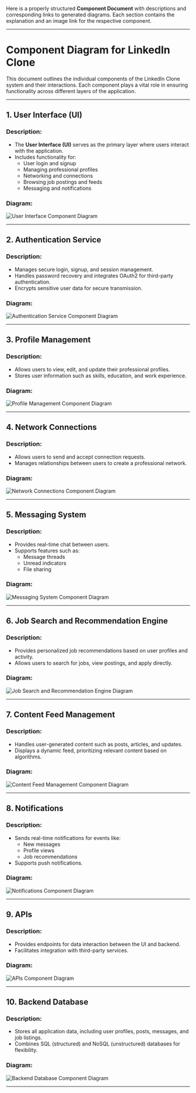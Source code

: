 Here is a properly structured **Component Document** with descriptions and corresponding links to generated diagrams. Each section contains the explanation and an image link for the respective component.

---

# **Component Diagram for LinkedIn Clone**

This document outlines the individual components of the LinkedIn Clone system and their interactions. Each component plays a vital role in ensuring functionality across different layers of the application.

---

## **1. User Interface (UI)**

### **Description:**
- The **User Interface (UI)** serves as the primary layer where users interact with the application.
- Includes functionality for:
  - User login and signup
  - Managing professional profiles
  - Networking and connections
  - Browsing job postings and feeds
  - Messaging and notifications

### **Diagram:**
![User Interface Component Diagram](https://www.plantuml.com/plantuml/png/NPB1ReCm44JlVCKgzoXt3bNIA9MecgegedSN5h0AwyXUYlhtNOnTdDxCp0DcHZuwLfQdSSXgCzuC8J7iAeSM2cAqhQfn1yf1LQJ0QU9U3hfMh0r1YVPR1t2nKlJDcbOF25T5giDHD8y5EILVaMTZl-1iYB1UFkmy6lGKlQ9pgjFKGVdZ64VF_Oaf-Mm-9PwoTG-A6dX7yIH4imQ_aF1hRW7Nf_HjYSBBuGcn-TyWU8jrryAmRcMO97-gP5bLm7x_u7U275wC_FDGwewcMxJYP3byQ9mFbqPpr5naubXvY9Mk5fbjfHpElUB3Ac04jiu2R4C5Doqe_gCriqE_H03kYuMqS1hGiikEih7Sgby0)

---

## **2. Authentication Service**

### **Description:**
- Manages secure login, signup, and session management.
- Handles password recovery and integrates OAuth2 for third-party authentication.
- Encrypts sensitive user data for secure transmission.

### **Diagram:**
![Authentication Service Component Diagram](https://www.plantuml.com/plantuml/png/RO-x3i8m34NtV8NLlM9dGEMnL6AhocuIKonQft9Slf-cFDI1BRdtwDYkag7QDFJEns6CGc9Gx2Uxpm_sQ1m56j8dUoe04-HgZHxGFqW2dD3mYkaDVJzhi4saK8kHtl3ZQcldsXhAShTeOGldsB5i6kva6btESldJpS05Umve14Uba5V4Flq56ujAi0pDgQj8mdpb2m00)

---

## **3. Profile Management**

### **Description:**
- Allows users to view, edit, and update their professional profiles.
- Stores user information such as skills, education, and work experience.

### **Diagram:**
![Profile Management Component Diagram](https://www.plantuml.com/plantuml/png/JOyn2y8m48Nt_8gZU-dk84Lqw228KlSpVPLWayZbrBzlMWrqlEzzlBjhaxBeoq_6Hl-C0K6fEaaStGGwSk0xV6OLSQ8_NfixjW-4WVQiVEE4nIl3MkmJXBgWa97jJ-ixO_gEwdfRccb3LuTFSnYS5fPC2MUnL6Vpeb7GdA7Yy0Oj2-ROjFcW_D0N)

---

## **4. Network Connections**

### **Description:**
- Allows users to send and accept connection requests.
- Manages relationships between users to create a professional network.

### **Diagram:**
![Network Connections Component Diagram](https://www.plantuml.com/plantuml/png/RSyn3i8m30NGFQUmklS23AW2bWomvG0cDGYLVgFOYEi3XKWPEjh_wLiUpBduSxw7hFD38N3gJk8lBHFj5P3iDuLrn4R_VKjtd2V1I0TsFhF9ukhGmcHIACAbN3Z_M8eXf4XzlwtDjA4ZWw_IdWur_C9QlIgND0o2yVFG6m00)

---

## **5. Messaging System**

### **Description:**
- Provides real-time chat between users.
- Supports features such as:
  - Message threads
  - Unread indicators
  - File sharing

### **Diagram:**
![Messaging System Component Diagram](https://www.plantuml.com/plantuml/png/JS-n2i9030RW_PuYT2_T7QIeImSNInyWNdzhqSl99Gg-lIU5QyVy-V93MZLEzWvFvsDuHO4OLMUeyZJBHFrN3Q4YLYhXLXxOFo0ZdTZuoeg_BCCM3ef4dHZIZVt2XiwveQEwtg_TjAFZdQrP0gXRDzcLvinwYmdD1PPcV43be8MC-PqV)

---

## **6. Job Search and Recommendation Engine**

### **Description:**
- Provides personalized job recommendations based on user profiles and activity.
- Allows users to search for jobs, view postings, and apply directly.

### **Diagram:**
![Job Search and Recommendation Engine Diagram](https://www.plantuml.com/plantuml/png/JSyn3i8m30NGFQVuwjuBCA0AmL0sG3s0cnge80vAt87ROnH1ElxavSVkibBI9JoTZ-4LXKNH7EE82rFoTv1CEBFT1PQ9T8w2WzncuGQKOR2azUiT-OTXx4bff5paBwpXa3cX5-Lq9L_Oq3itz6ZRRUt61dKWLuyD_MlDd1PExw_ChhFlRQKF)

---

## **7. Content Feed Management**

### **Description:**
- Handles user-generated content such as posts, articles, and updates.
- Displays a dynamic feed, prioritizing relevant content based on algorithms.

### **Diagram:**
![Content Feed Management Component Diagram](https://www.plantuml.com/plantuml/png/JOz12i8m44NtESMd-rwW2obLX2vSvW1ZCYfe9fACU7qpQ2Mx-RptFynSbOg-qiE5d9vPM1J3FelQSMIEE97GbLFB0wZYnmprbON2dINYG4fdgcpkF_IYhromYdAvKFXgVdNEhnZ7NR-E2Kl9xygmv7fYvhQDgN4DjwtgPfRO_la0)

---

## **8. Notifications**

### **Description:**
- Sends real-time notifications for events like:
  - New messages
  - Profile views
  - Job recommendations
- Supports push notifications.

### **Diagram:**
![Notifications Component Diagram](https://www.plantuml.com/plantuml/png/LS-n3W8n20RWdQSWjzyBE9ZJ69CkRdL7v6BZ7JK5u-lRQ3Jj27pyWScSYZ_N1JYlZwoYZiCfUveJawUiDY0PTfsMxedlebSyaDE5J3xwLxGmcXGCwb9cuY-B0I067CTjduyRF2TvuMwHuWRzhEf_VeL7SRxrwp3LW-f7Rm00)

---

## **9. APIs**

### **Description:**
- Provides endpoints for data interaction between the UI and backend.
- Facilitates integration with third-party services.

### **Diagram:**
![APIs Component Diagram](https://www.plantuml.com/plantuml/png/JSx12i8m30RWUvyYxBuNy21JT-b94Ve0CKOGNJgQ-Fx65aTlIVwFdqngMEopl0FbPSt2OZ0SBb47G8NVq0T9kK0Ku_90uafIxC4HwSLoXnaDRwYD_9SGKeHntDTQsBKY97jcqL1l7cxQmUcQPZYlZfgPlDfV_G80)

---

## **10. Backend Database**

### **Description:**
- Stores all application data, including user profiles, posts, messages, and job listings.
- Combines SQL (structured) and NoSQL (unstructured) databases for flexibility.

### **Diagram:**
![Backend Database Component Diagram](https://www.plantuml.com/plantuml/png/XP11JmCX48Nl_8f9xurt3wPQxS6aHhlH-tHvRKbtmS1iJV-zi4isb9XuWtaVvCst2i9UXhvJhUk_dOKLMZnnUuRLzCp2UmvO48VvKeAFWvpYmRGinbbgu2-cdV0KbUYxTmVJWRPi-OW-paOiZqlo3VBZ_9dMpbgqwUCmedbUebk4m4TZZzHSWw0VkNbOagzkJmtOjoTYgsc7cFMmUYh-OYC_zOxWT2jVnogI3Xj0rnlaB4KtMpWnXomczoydIYL1j5m-p6BfdhwuCve5jFRGIIntGML5DTk8yxZRGRp11VGPuCTOPKyLdskNLjLiwf-_9mv1pNBg1ny3_3Mv2whmKLCRIFIV0NNZuq-qKhQ2rKFV_G80)

---
